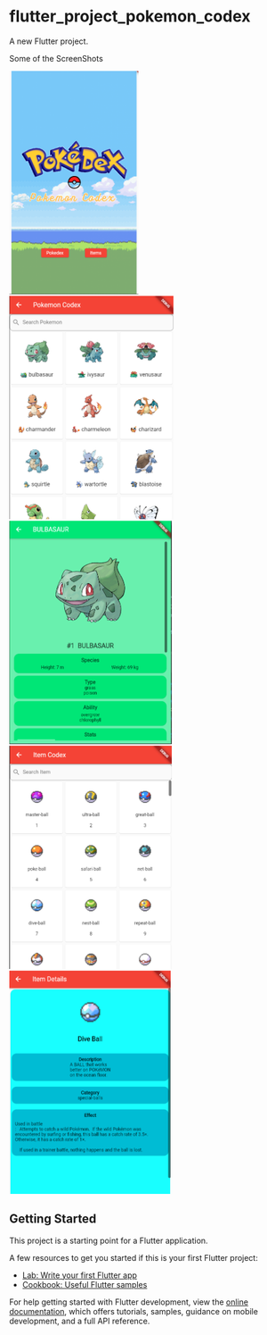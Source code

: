# flutter_project_pokemon_codex

A new Flutter project.

Some of the ScreenShots

<img src="https://github.com/Nic-Amir/flutter-final-project/blob/master/screenshot%20of%20apps/homepage.png?raw=true" height="400"/>

<img src="https://github.com/Nic-Amir/flutter-final-project/blob/master/screenshot%20of%20apps/poke-list.png?raw=true" height="400"/>

<img src="https://github.com/Nic-Amir/flutter-final-project/blob/master/screenshot%20of%20apps/poke-details.png?raw=true" height="400"/>

<img src="https://github.com/Nic-Amir/flutter-final-project/blob/master/screenshot%20of%20apps/item-list.png?raw=true" height="400"/>

<img src="https://github.com/Nic-Amir/flutter-final-project/blob/master/screenshot%20of%20apps/item-details.png?raw=true" height="400"/>

## Getting Started

This project is a starting point for a Flutter application.

A few resources to get you started if this is your first Flutter project:

- [Lab: Write your first Flutter app](https://docs.flutter.dev/get-started/codelab)
- [Cookbook: Useful Flutter samples](https://docs.flutter.dev/cookbook)

For help getting started with Flutter development, view the
[online documentation](https://docs.flutter.dev/), which offers tutorials,
samples, guidance on mobile development, and a full API reference.

